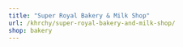 ```yaml
---
title: "Super Royal Bakery & Milk Shop"
url: /khrchy/super-royal-bakery-and-milk-shop/
shop: bakery
---
```

